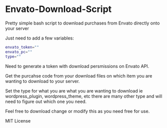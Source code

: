 # Envato-Download-Script

Pretty simple bash script to download purchases from Envato directly onto your server

Just need to add a few variables:
```bash
envato_token=""
envato_pc=""
type=""
```

Need to generate a token with download persmissions on Envato API.

Get the purcahse code from your download files on which item you are wanting to download to your server.

Set the type for what you are what you are wanting to download ie wordpress_plugin, wordpress_theme, etc there are many other type and will need to figure out which one you need.

Feel free to download change or modify this as you need free for use.

MIT License
